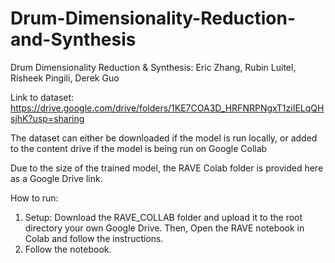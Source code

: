 # Drum-Dimensionality-Reduction-and-Synthesis
Drum Dimensionality Reduction & Synthesis: Eric Zhang, Rubin Luitel, Risheek Pingili, Derek Guo

Link to dataset: https://drive.google.com/drive/folders/1KE7COA3D_HRFNRPNgxT1ziIELqQHsjhK?usp=sharing

The dataset can either be downloaded if the model is run locally, or added to the content drive if the model is being run on Google Collab

Due to the size of the trained model, the RAVE Colab folder is provided here as a Google Drive link.

How to run:
1. Setup: Download the RAVE_COLLAB folder and upload it to the root directory your own Google Drive. Then, Open the RAVE notebook in Colab and follow the instructions.
2. Follow the notebook. 

